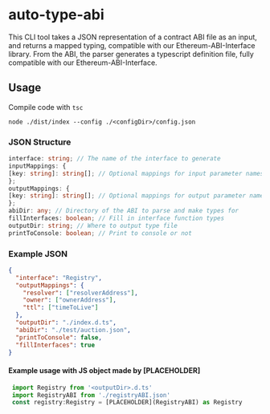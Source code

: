 # auto-type-abi

This CLI tool takes a JSON representation of a contract ABI file as an input, and returns a mapped typing, compatible with our Ethereum-ABI-Interface library. From the ABI, the parser generates a typescript definition file, fully compatible with our Ethereum-ABI-Interface. 

## Usage 

Compile code with `tsc`

`node ./dist/index --config ./<configDir>/config.json`

### JSON Structure

``` ts
interface: string; // The name of the interface to generate
inputMappings: {
[key: string]: string[]; // Optional mappings for input parameter names for the generated object
};
outputMappings: {
[key: string]: string[]; // Optional mappings for output parameter names for the generated object
};
abiDir: any; // Directory of the ABI to parse and make types for
fillInterfaces: boolean; // Fill in interface function types
outputDir: string; // Where to output type file
printToConsole: boolean; // Print to console or not
```

### Example JSON

```json
{
  "interface": "Registry",
  "outputMappings": {
    "resolver": ["resolverAddress"],
    "owner": ["ownerAddress"],
    "ttl": ["timeToLive"]
  },
  "outputDir": "./index.d.ts",
  "abiDir": "./test/auction.json",
  "printToConsole": false,
  "fillInterfaces": true
}

```

#### Example usage with JS object made by [PLACEHOLDER]

```js
 import Registry from '<outputDir>.d.ts'
 import RegistryABI from './registryABI.json'
 const registry:Registry = [PLACEHOLDER](RegistryABI) as Registry
 ```
